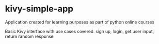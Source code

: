 # kivy-simple-app
Application created for learning purposes as part of python online courses

Basic Kivy interface with use cases covered: sign up, login, get user input, return random response   
